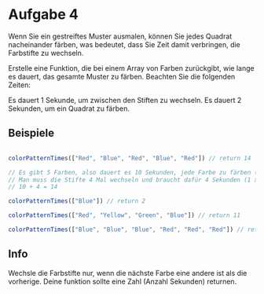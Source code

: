 # Aufgabe 4

Wenn Sie ein gestreiftes Muster ausmalen, können Sie jedes Quadrat nacheinander färben, was bedeutet, dass Sie Zeit damit verbringen, die Farbstifte zu wechseln.

Erstelle eine Funktion, die bei einem Array von Farben zurückgibt, wie lange es dauert, das gesamte Muster zu färben. Beachten Sie die folgenden Zeiten:

Es dauert 1 Sekunde, um zwischen den Stiften zu wechseln.
Es dauert 2 Sekunden, um ein Quadrat zu färben.


## Beispiele

```js

colorPatternTimes(["Red", "Blue", "Red", "Blue", "Red"]) // return 14

// Es gibt 5 Farben, also dauert es 10 Sekunden, jede Farbe zu färben (2 x 5 = 10).
// Man muss die Stifte 4 Mal wechseln und braucht dafür 4 Sekunden (1 x 4 = 4).
// 10 + 4 = 14

colorPatternTimes(["Blue"]) // return 2

colorPatternTimes(["Red", "Yellow", "Green", "Blue"]) // return 11

colorPatternTimes(["Blue", "Blue", "Blue", "Red", "Red", "Red"]) // return 13

```

## Info
Wechsle die Farbstifte nur, wenn die nächste Farbe eine andere ist als die vorherige.
Deine funktion sollte eine Zahl (Anzahl Sekunden) returnen.